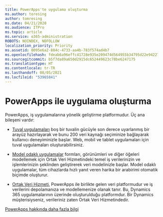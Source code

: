 ```yaml
---
title: PowerApps'te uygulama oluşturma
ms.author: toresing
author: tomresing
ms.date: 04/21/2020
ms.audience: ITPro
ms.topic: article
ms.service: o365-administration
ROBOTS: NOINDEX, NOFOLLOW
localization_priority: Priority
ms.assetid: 0095e6a2-884c-4733-aa4b-783f574ad4b7
ms.openlocfilehash: fdeab6a96effc41728e935e209474d564955b34795d22e94227ca741368462b6
ms.sourcegitcommit: b5f7da89a650d2915dc652449623c78be6247175
ms.translationtype: HT
ms.contentlocale: tr-TR
ms.lasthandoff: 08/05/2021
ms.locfileid: "53965841"
---
```

# <a name="create-apps-with-powerapps"></a>PowerApps ile uygulama oluşturma

PowerApps, iş uygulamalarına yönelik geliştirme platformudur. Üç ana bileşeni vardır: 
  
- [Tuval uygulamaları](https://go.microsoft.com/fwlink/?linkid=874495) boş bir tuvalin gücüyle son derece uyarlanmış bir arayüz hazırlayarak ve bunu 200 veri kaynağı seçiminize bağlayarak kullanıcı deneyiminizle başlar. Web, mobil ve tablet uygulamaları için tuval uygulamaları oluşturabilirsiniz. 
    
- [Model odaklı uygulamalar](https://go.microsoft.com/fwlink/?linkid=874496) formları, görünümleri ve diğer öğeleri modellemek için Ortak Veri Hizmetindeki temel iş verilerinizin ve işlemlerinizin şeklinden geliştirerek veri modelinizle başlar. Model odaklı uygulamalar, tüm cihazlarda hızlı yanıt veren harika bir arabirimi otomatik biçimde oluşturur. 
    
- [Ortak Veri Hizmeti](https://go.microsoft.com/fwlink/?linkid=874497), PowerApps ile birlikte gelen veri platformudur ve iş verilerini depolamanıza ve modellemenize olanak tanır. Bu, Dynamics 365 uygulamalarının üzerinde oluşturulduğu platformdur. Bir Dynamics müşterisiyseniz, verileriniz zaten Ortak Veri Hizmetindedir. 
    
[PowerApps hakkında daha fazla bilgi](https://go.microsoft.com/fwlink/?linkid=874498)
  

